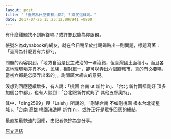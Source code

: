 ```yaml
---
layout: post
title: "「臺灣為什麼要有六都?」？鄉民這樣說。"
date: 2017-07-25 15:25:12.096941 +0800
---
```


有什麼難題找不到解答嗎？或許鄉民能為你服務。

帳號名為dynabook的網友，就在今日稍早於批踢踢貼出一則問題，標題寫著：「臺灣為什麼要有六都?」。

問題的內容說到，「地方自治是民主政治的一環沒錯，但臺灣國土面積小，而且各區地理環境差異不大，民族，相對單一，卻可以弄出六個直轄市，真的有必要嗎，當初六都是怎麼弄出來的」，詢問廣大網友的意見。

沒想到回應陸續增多，有人說：「桃園 台南  ut 新竹 in」、「台北 新竹兩都剛好 頂多加個台中都」，也有人談到：「台北跟新竹就夠了 其他五督奧特」。

其中，「ding2599」與「Laleh」所說的，「刪除台南   不如刪桃園 根本台北衛星城」、「台南 高雄 桃園洗洗睡 新竹in」，或許正好是眾多回應的總結。

最直接最快速的回應，由記者快抄為您分享。

<a href = "https://www.ptt.cc/bbs/Gossiping/M.1500946188.A.B0A.html">原文連結</a>

